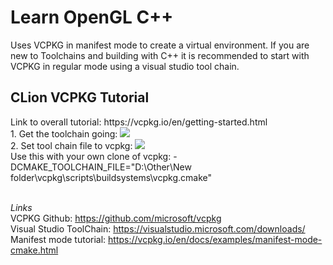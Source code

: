 <h1>Learn OpenGL C++</h1>
<p>Uses VCPKG in manifest mode to create a virtual environment. If you are new to Toolchains and building with C++ it is recommended to start with VCPKG in regular mode using a visual studio tool chain.</p>
<h2>CLion VCPKG Tutorial</h2>
Link to overall tutorial: https://vcpkg.io/en/getting-started.html<br>
1. Get the toolchain going: <img src="https://i.imgur.com/46reA0N.png"><br>
2. Set tool chain file to vcpkg: <img src="https://i.imgur.com/ReKpFy8.png"><br>
Use this with your own clone of vcpkg: -DCMAKE_TOOLCHAIN_FILE="D:\Other\New folder\vcpkg\scripts\buildsystems\vcpkg.cmake"<br><br>

<i>Links</i><br>
VCPKG Github: https://github.com/microsoft/vcpkg<br>
Visual Studio ToolChain: https://visualstudio.microsoft.com/downloads/<br>
Manifest mode tutorial: https://vcpkg.io/en/docs/examples/manifest-mode-cmake.html
